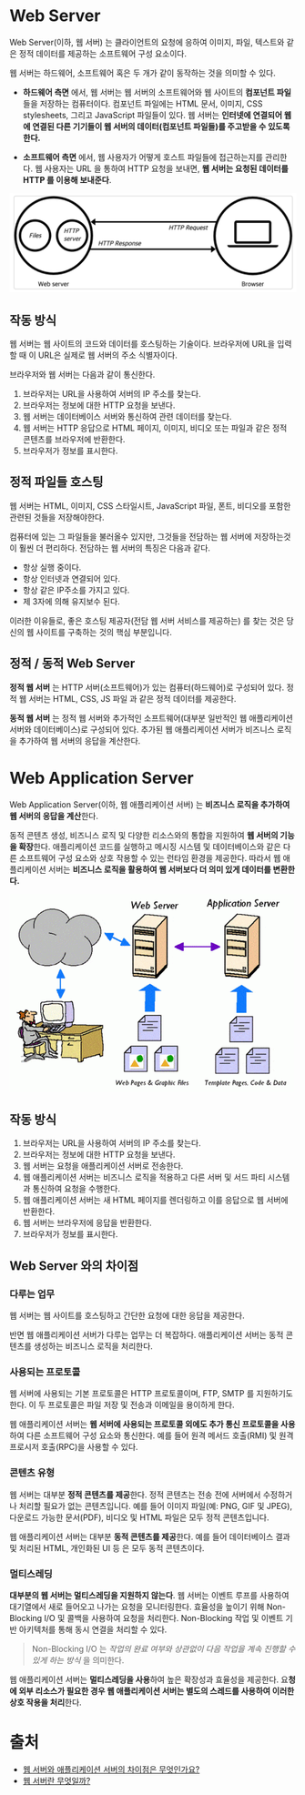 # Web Server

Web Server(이하, 웹 서버) 는 클라이언트의 요청에 응하여 이미지, 파일, 텍스트와 같은 정적 데이터를 제공하는 소프트웨어 구성 요소이다.

웹 서버는 하드웨어, 소프트웨어 혹은 두 개가 같이 동작하는 것을 의미할 수 있다.

- **하드웨어 측면** 에서, 웹 서버는 웹 서버의 소프트웨어와 웹 사이트의 **컴포넌트 파일** 들을 저장하는 컴퓨터이다. 컴포넌트 파일에는 HTML 문서, 이미지, CSS stylesheets, 그리고 JavaScript 파일들이 있다. 웹 서버는 **인터넷에 연결되어 웹에 연결된 다른 기기들이 웹 서버의 데이터(컴포넌트 파일들)를 주고받을 수 있도록 한다.**

- **소프트웨어 측면** 에서, 웹 사용자가 어떻게 호스트 파일들에 접근하는지를 관리한다. 웹 사용자는 URL 을 통하여 HTTP 요청을 보내면, **웹 서버는 요청된 데이터를 HTTP 를 이용해 보내준다**.

![how web server works](/Web/img/web_ws_was_webserver.png)

## 작동 방식

웹 서버는 웹 사이트의 코드와 데이터를 호스팅하는 기술이다. 브라우저에 URL을 입력할 때 이 URL은 실제로 웹 서버의 주소 식별자이다.

브라우저와 웹 서버는 다음과 같이 통신한다.

1. 브라우저는 URL을 사용하여 서버의 IP 주소를 찾는다.
2. 브라우저는 정보에 대한 HTTP 요청을 보낸다.
3. 웹 서버는 데이터베이스 서버와 통신하여 관련 데이터를 찾는다.
4. 웹 서버는 HTTP 응답으로 HTML 페이지, 이미지, 비디오 또는 파일과 같은 정적 콘텐츠를 브라우저에 반환한다.
5. 브라우저가 정보를 표시한다.



## 정적 파일들 호스팅

웹 서버는 HTML, 이미지, CSS 스타일시트, JavaScript 파일, 폰트, 비디오를 포함한 관련된 것들을 저장해야한다. 

컴퓨터에 있는 그 파일들을 불러올수 있지만, 그것들을 전담하는 웹 서버에 저장하는것이 훨씬 더 편리하다. 전담하는 웹 서버의 특징은 다음과 같다.

- 항상 실행 중이다.
- 항상 인터넷과 연결되어 있다.
- 항상 같은 IP주소를 가지고 있다.
- 제 3자에 의해 유지보수 된다.

이러한 이유들로, 좋은 호스팅 제공자(전담 웹 서버 서비스를 제공하는) 를 찾는 것은 당신의 웹 사이트를 구축하는 것의 핵심 부분입니다.

## 정적 / 동적 Web Server

**정적 웹 서버** 는 HTTP 서버(소프트웨어)가 있는 컴퓨터(하드웨어)로 구성되어 있다. 정적 웹 서버는 HTML, CSS, JS 파일 과 같은 정적 데이터를 제공한다. 

**동적 웹 서버** 는 정적 웹 서버와 추가적인 소프트웨어(대부분 일반적인 웹 애플리케이션 서버와 데이터베이스)로 구성되어 있다. 추가된 웹 애플리케이션 서버가 비즈니스 로직을 추가하여 웹 서버의 응답을 계산한다.

# Web Application Server
Web Application Server(이하, 웹 애플리케이션 서버) 는 **비즈니스 로직을 추가하여 웹 서버의 응답을 계산**한다. 

동적 콘텐츠 생성, 비즈니스 로직 및 다양한 리소스와의 통합을 지원하여 **웹 서버의 기능을 확장**한다. 애플리케이션 코드를 실행하고 메시징 시스템 및 데이터베이스와 같은 다른 소프트웨어 구성 요소와 상호 작용할 수 있는 런타임 환경을 제공한다. 따라서 웹 애플리케이션 서버는 **비즈니스 로직을 활용하여 웹  서버보다 더 의미 있게 데이터를 변환한다.**

![](/Web/img/web_ws_was_webserverandwas.png)

## 작동 방식

1. 브라우저는 URL을 사용하여 서버의 IP 주소를 찾는다.
2. 브라우저는 정보에 대한 HTTP 요청을 보낸다.
3. 웹 서버는 요청을 애플리케이션 서버로 전송한다.
4. 웹 애플리케이션 서버는 비즈니스 로직을 적용하고 다른 서버 및 서드 파티 시스템과 통신하여 요청을 수행한다.
5. 웹 애플리케이션 서버는 새 HTML 페이지를 렌더링하고 이를 응답으로 웹 서버에 반환한다.
6. 웹 서버는 브라우저에 응답을 반환한다.
7. 브라우저가 정보를 표시한다.

## Web Server 와의 차이점

### 다루는 업무
웹 서버는 웹 사이트를 호스팅하고 간단한 요청에 대한 응답을 제공한다. 

반면 웹 애플리케이션 서버가 다루는 업무는 더 복잡하다. 애플리케이션 서버는 동적 콘텐츠를 생성하는 비즈니스 로직을 처리한다.

### 사용되는 프로토콜
웹 서버에 사용되는 기본 프로토콜은 HTTP 프로토콜이며, FTP, SMTP 를 지원하기도 한다. 이 두 프로토콜은 파일 저장 및 전송과 이메일을 용이하게 한다.

웹 애플리케이션 서버는 **웹 서버에 사용되는 프로토콜 외에도 추가 통신 프로토콜을 사용**하여 다른 소프트웨어 구성 요소와 통신한다. 예를 들어 원격 메서드 호출(RMI) 및 원격 프로시저 호출(RPC)을 사용할 수 있다.

### 콘텐츠 유형
웹 서버는 대부분 **정적 콘텐츠를 제공**한다. 정적 콘텐츠는 전송 전에 서버에서 수정하거나 처리할 필요가 없는 콘텐츠입니다. 예를 들어 이미지 파일(예: PNG, GIF 및 JPEG), 다운로드 가능한 문서(PDF), 비디오 및 HTML 파일은 모두 정적 콘텐츠입니다. 

웹 애플리케이션 서버는 대부분 **동적 콘텐츠를 제공**한다. 예를 들어 데이터베이스 결과 및 처리된 HTML, 개인화된 UI 등 은 모두 동적 콘텐츠이다.

### 멀티스레딩

**대부분의 웹 서버는 멀티스레딩을 지원하지 않는다**. 웹 서버는 이벤트 루프를 사용하여 대기열에서 새로 들어오고 나가는 요청을 모니터링한다. 효율성을 높이기 위해 Non-Blocking I/O 및 콜백을 사용하여 요청을 처리한다. Non-Blocking 작업 및 이벤트 기반 아키텍처를 통해 동시 연결을 처리할 수 있다.

> Non-Blocking I/O 는 _작업의 완료 여부와 상관없이 다음 작업을 계속 진행할 수 있게 하는 방식_ 을 의미한다.

웹 애플리케이션 서버는 **멀티스레딩을 사용**하여 높은 확장성과 효율성을 제공한다. 요**청에 외부 리소스가 필요한 경우 웹 애플리케이션 서버는 별도의 스레드를 사용하여 이러한 상호 작용을 처리**한다. 

# 출처
- [웹 서버와 애플리케이션 서버의 차이점은 무엇인가요?](https://aws.amazon.com/ko/compare/the-difference-between-web-server-and-application-server/)
- [웹 서버란 무엇일까?](https://developer.mozilla.org/ko/docs/Learn_web_development/Howto/Web_mechanics/What_is_a_web_server)